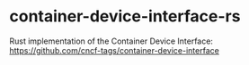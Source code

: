 # container-device-interface-rs
Rust implementation of the Container Device Interface: https://github.com/cncf-tags/container-device-interface

